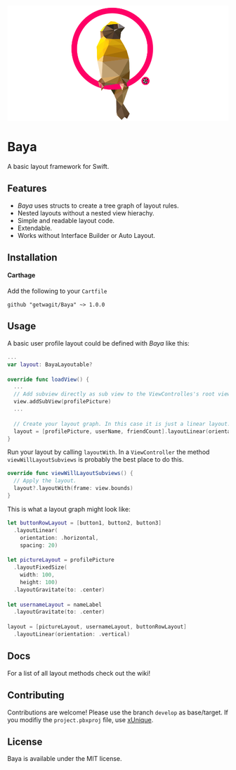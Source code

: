 ![Baya](logo.png)

# Baya
A basic layout framework for Swift.

## Features

- *Baya* uses structs to create a tree graph of layout rules. 
- Nested layouts without a nested view hierachy. 
- Simple and readable layout code.
- Extendable.
- Works without Interface Builder or Auto Layout.


## Installation

#### Carthage

Add the following to your `Cartfile`
```
github "getwagit/Baya" ~> 1.0.0
```


## Usage
A basic user profile layout could be defined with *Baya* like this:

```swift
...
var layout: BayaLayoutable?

override func loadView() {
  ...
  // Add subview directly as sub view to the ViewControlles's root view.
  view.addSubView(profilePicture)
  ...

  // Create your layout graph. In this case it is just a linear layout.
  layout = [profilePicture, userName, friendCount].layoutLinear(orientation: .horizontal)
}
```
Run your layout by calling `layoutWith`. In a `ViewController` the method `viewWillLayoutSubviews` is probably the best place to do this.
```swift
override func viewWillLayoutSubviews() {
  // Apply the layout.
  layout?.layoutWith(frame: view.bounds)
}
```
This is what a layout graph might look like:
```swift
let buttonRowLayout = [button1, button2, button3]
  .layoutLinear(
    orientation: .horizontal,
    spacing: 20)

let pictureLayout = profilePicture
  .layoutFixedSize(
    width: 100,
    height: 100)
  .layoutGravitate(to: .center)

let usernameLayout = nameLabel
  .layoutGravitate(to: .center)

layout = [pictureLayout, usernameLayout, buttonRowLayout]
  .layoutLinear(orientation: .vertical)
```

## Docs
For a list of all layout methods check out the wiki!

## Contributing
Contributions are welcome! Please use the branch `develop` as base/target. If you modifiy the `project.pbxproj` file, use [xUnique](https://github.com/truebit/xUnique).

## License 
Baya is available under the MIT license.


